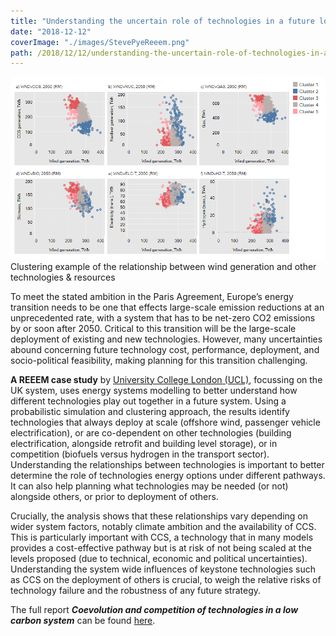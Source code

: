 ```yaml
---
title: "Understanding the uncertain role of technologies in a future low carbon system"
date: "2018-12-12"
coverImage: "./images/StevePyeReeem.png"
path: /2018/12/12/understanding-the-uncertain-role-of-technologies-in-a-future-low-carbon-system/
---
```


![Clustering example of the relationship between wind generation and other technologies & resources](./images/REEEM_Pic_Steve_Pye.png) Clustering example of the relationship between wind generation and other technologies & resources

To meet the stated ambition in the Paris Agreement, Europe’s energy transition needs to be one that effects large-scale emission reductions at an unprecedented rate, with a system that has to be net-zero CO2 emissions by or soon after 2050. Critical to this transition will be the large-scale deployment of existing and new technologies. However, many uncertainties abound concerning future technology cost, performance, deployment, and socio-political feasibility, making planning for this transition challenging.

**A REEEM case study** by [University College London (UCL)](https://www.ucl.ac.uk/), focussing on the UK system, uses energy systems modelling to better understand how different technologies play out together in a future system. Using a probabilistic simulation and clustering approach, the results identify technologies that always deploy at scale (offshore wind, passenger vehicle electrification), or are co-dependent on other technologies (building electrification, alongside retrofit and building level storage), or in competition (biofuels versus hydrogen in the transport sector). Understanding the relationships between technologies is important to better determine the role of technologies energy options under different pathways. It can also help planning what technologies may be needed (or not) alongside others, or prior to deployment of others.

Crucially, the analysis shows that these relationships vary depending on wider system factors, notably climate ambition and the availability of CCS. This is particularly important with CCS, a technology that in many models provides a cost-effective pathway but is at risk of not being scaled at the levels proposed (due to technical, economic and political uncertainties). Understanding the system wide influences of keystone technologies such as CCS on the deployment of others is crucial, to weigh the relative risks of technology failure and the robustness of any future strategy.

The full report **_Coevolution and competition of technologies in a low carbon system_** can be found [here](../uploads/2018/07/REEEM-D2.4-Technologies-in-Low-Carbon-System.pdf).
